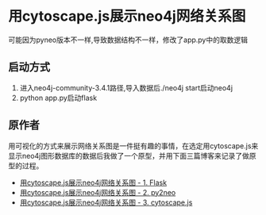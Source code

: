 # 用cytoscape.js展示neo4j网络关系图
可能因为pyneo版本不一样,导致数据结构不一样，修改了app.py中的取数逻辑

## 启动方式
1. 进入neo4j-community-3.4.1路径,导入数据后./neo4j start启动neo4j
2. python app.py启动flask

## 原作者
用可视化的方式来展示网络关系图是一件挺有趣的事情，在选定用cytoscape.js来显示neo4j图形数据库的数据后我做了一个原型，并用下面三篇博客来记录了做原型的过程。

- [用cytoscape.js展示neo4j网络关系图 - 1. Flask](http://blog.csdn.net/zhongzhu2002/article/details/45843283)
- [用cytoscape.js展示neo4j网络关系图 - 2. py2neo](http://blog.csdn.net/zhongzhu2002/article/details/46043047)
- [用cytoscape.js展示neo4j网络关系图 - 3. cytoscape.js](http://blog.csdn.net/zhongzhu2002/article/details/46049197)
